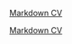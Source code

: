 [Markdown CV](https://sheldongomel.github.io/rsschool-cv/cv)

[Markdown CV](https://sheldongomel.github.io/rsschool-cv/)

